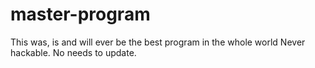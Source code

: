 # master-program
This was, is and will ever be the best program in the whole world
Never hackable.
No needs to update.
